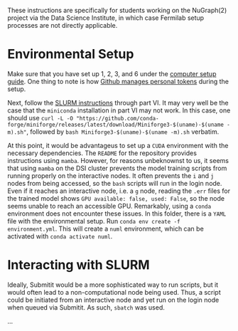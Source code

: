 These instructions are specifically for students working on the NuGraph(2) project via the Data Science Institute, in which case Fermilab setup processes are not directly applicable.

# Environmental Setup

Make sure that you have set up 1, 2, 3, and 6 under the [computer setup guide](https://github.com/dsi-clinic/coding-standards/blob/main/docs/tutorials/clinic-computer-setup.md).
One thing to note is how [Github manages personal tokens](https://docs.github.com/en/enterprise-server@3.6/authentication/keeping-your-account-and-data-secure/managing-your-personal-access-tokens) during the setup.

Next, follow the [SLURM instructions](https://github.com/dsi-clinic/coding-standards/blob/main/docs/tutorials/slurm.md) through part VI. It may very well be the case that the `miniconda` installation in part VI may not work. In this case, one should use `curl -L -O "https://github.com/conda-forge/miniforge/releases/latest/download/Miniforge3-$(uname)-$(uname -m).sh"`, followed by `bash Miniforge3-$(uname)-$(uname -m).sh` verbatim.

At this point, it would be advantageus to set up a `CUDA` environment with the necessary dependencies. The `README` for the repository provides instructions using `mamba`. However, for reasons unbeknownst to us, it seems that using `mamba` on the DSI cluster prevents the model training scripts from running properly on the interactive nodes. It often prevents the `i` and `j` nodes from being accessed, so the `bash` scripts will run in the login node. Even if it reaches an interactive node, i.e. a `g` node, reading the `.err` files for the trained model shows `GPU available: false, used: False`, so the node seems unable to reach an accessible GPU. Remarkably, using a `conda` environment does not encounter these issues. In this folder, there is a `YAML` file with the environmental setup. Run `conda env create -f environment.yml`. This will create a `numl` environment, which can be activated with `conda activate numl`.

# Interacting with SLURM

Ideally, Submitit would be a more sophisticated way to run scripts, but it would often lead to a non-computational node being used. Thus, a script could be initiated from an interactive node and yet run on the login node when queued via Submitit. As such, `sbatch` was used. 

...
